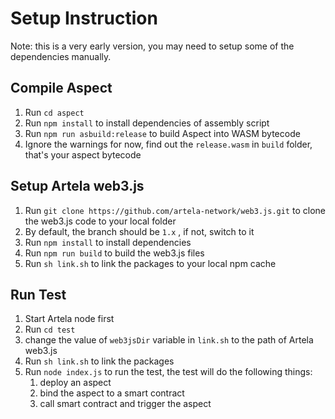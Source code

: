 # Setup Instruction

Note: this is a very early version, you may need to setup some of the dependencies manually.

## Compile Aspect

1. Run `cd aspect`
2. Run `npm install` to install dependencies of assembly script
3. Run `npm run asbuild:release` to build Aspect into WASM bytecode
4. Ignore the warnings for now, find out the `release.wasm` in `build` folder, that's your aspect bytecode

## Setup Artela web3.js

1. Run `git clone https://github.com/artela-network/web3.js.git` to clone the web3.js code to your local folder
2. By default, the branch should be `1.x` , if not, switch to it
3. Run `npm install` to install dependencies
4. Run `npm run build` to build the web3.js files
5. Run `sh link.sh` to link the packages to your local npm cache

## Run Test

1. Start Artela node first
2. Run `cd test`
3. change the value of `web3jsDir` variable in `link.sh` to the path of Artela web3.js
4. Run `sh link.sh` to link the packages
5. Run `node index.js` to run the test, the test will do the following things:
   1. deploy an aspect
   2. bind the aspect to a smart contract
   3. call smart contract and trigger the aspect

